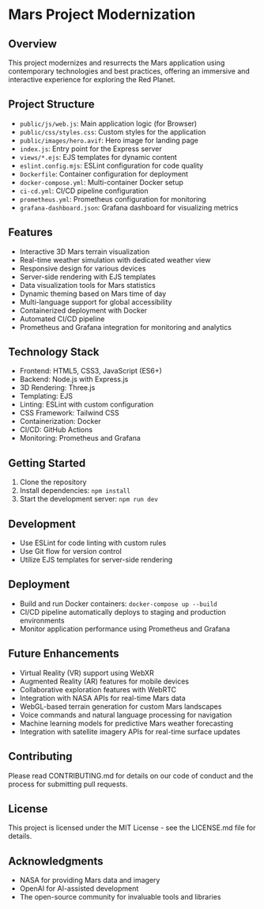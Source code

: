 # Mars Project Modernization

## Overview

This project modernizes and resurrects the Mars application using contemporary technologies and best practices, offering an immersive and interactive experience for exploring the Red Planet.

## Project Structure

-   `public/js/web.js`: Main application logic (for Browser)
-   `public/css/styles.css`: Custom styles for the application
-   `public/images/hero.avif`: Hero image for landing page
-   `index.js`: Entry point for the Express server
-   `views/*.ejs`: EJS templates for dynamic content
-   `eslint.config.mjs`: ESLint configuration for code quality
-   `Dockerfile`: Container configuration for deployment
-   `docker-compose.yml`: Multi-container Docker setup
-   `ci-cd.yml`: CI/CD pipeline configuration
-   `prometheus.yml`: Prometheus configuration for monitoring
-   `grafana-dashboard.json`: Grafana dashboard for visualizing metrics

## Features

-   Interactive 3D Mars terrain visualization
-   Real-time weather simulation with dedicated weather view
-   Responsive design for various devices
-   Server-side rendering with EJS templates
-   Data visualization tools for Mars statistics
-   Dynamic theming based on Mars time of day
-   Multi-language support for global accessibility
-   Containerized deployment with Docker
-   Automated CI/CD pipeline
-   Prometheus and Grafana integration for monitoring and analytics

## Technology Stack

-   Frontend: HTML5, CSS3, JavaScript (ES6+)
-   Backend: Node.js with Express.js
-   3D Rendering: Three.js
-   Templating: EJS
-   Linting: ESLint with custom configuration
-   CSS Framework: Tailwind CSS
-   Containerization: Docker
-   CI/CD: GitHub Actions
-   Monitoring: Prometheus and Grafana

## Getting Started

1. Clone the repository
2. Install dependencies: `npm install`
3. Start the development server: `npm run dev`

## Development

-   Use ESLint for code linting with custom rules
-   Use Git flow for version control
-   Utilize EJS templates for server-side rendering

## Deployment

-   Build and run Docker containers: `docker-compose up --build`
-   CI/CD pipeline automatically deploys to staging and production environments
-   Monitor application performance using Prometheus and Grafana

## Future Enhancements

-   Virtual Reality (VR) support using WebXR
-   Augmented Reality (AR) features for mobile devices
-   Collaborative exploration features with WebRTC
-   Integration with NASA APIs for real-time Mars data
-   WebGL-based terrain generation for custom Mars landscapes
-   Voice commands and natural language processing for navigation
-   Machine learning models for predictive Mars weather forecasting
-   Integration with satellite imagery APIs for real-time surface updates

## Contributing

Please read CONTRIBUTING.md for details on our code of conduct and the process for submitting pull requests.

## License

This project is licensed under the MIT License - see the LICENSE.md file for details.

## Acknowledgments

-   NASA for providing Mars data and imagery
-   OpenAI for AI-assisted development
-   The open-source community for invaluable tools and libraries
